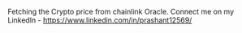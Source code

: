 Fetching the Crypto price from chainlink Oracle.
Connect me on my Linkedln - https://www.linkedin.com/in/prashant12569/

